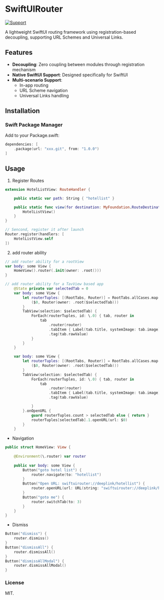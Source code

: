 # SwiftUIRouter

[![Support](https://img.shields.io/badge/support-iOS%2017%2B%20-blue.svg?style=flat)](https://www.apple.com/nl/ios/)&nbsp;

A lightweight SwiftUI routing framework using registration-based decoupling, supporting URL Schemes and Universal Links.

## Features

- **Decoupling**: Zero coupling between modules through registration mechanism
- **Native SwiftUI Support**: Designed specifically for SwiftUI
- **Multi-scenario Support**:
  - In-app routing
  - URL Scheme navigation
  - Universal Links handling

## Installation

### Swift Package Manager

Add to your Package.swift:
```swift
dependencies: [
    .package(url: "xxx.git", from: "1.0.0")
]
```

## Usage
1. Register Routes

```swift
extension HotelListView: RouteHandler {

    public static var path: String { "hotellist" }

    public static func view(for destination: MyFoundation.RouteDestination) -> HotelListView? {
        HotelListView()
    }
}

```
```swift
// Sencond, register it after launch
Router.register(handlers: [
    HotelListView.self
])
```

2. add router ability

```swift
// add router ability for a rootView
var body: some View {
    HomeView().router(.init(owner: .root()))
}

```
```swift
// add router ability for a TavView based app
	@State private var selectedTab = 0
    var body: some View {
        let routerTuples: [(RootTabs, Router)] = RootTabs.allCases.map {
            ($0, Router(owner: .root($selectedTab)))
        }
        TabView(selection: $selectedTab) {
            ForEach(routerTuples, id: \.0) { tab, router in
                tab
                    .router(router)
                    .tabItem { Label(tab.title, systemImage: tab.image) }
                    .tag(tab.rawValue)
            }
        }
    }
```
```swift
    var body: some View {
        let routerTuples: [(RootTabs, Router)] = RootTabs.allCases.map {
            ($0, Router(owner: .root($selectedTab)))
        }
        TabView(selection: $selectedTab) {
            ForEach(routerTuples, id: \.0) { tab, router in
                tab
                    .router(router)
                    .tabItem { Label(tab.title, systemImage: tab.image) }
                    .tag(tab.rawValue)

            }
        }.onOpenURL {
            guard routerTuples.count > selectedTab else { return }
            routerTuples[selectedTab].1.openURL(url: $0)
        }
    }
```


 * Navigation

```swift
public struct HomeView: View {
    
    @Environment(\.router) var router
    
    public var body: some View {
        Button("goto hotel list") {
            router.navigate(to: "hotellist")
        }
        Button("Open URL: swiftuirouter://deeplink/hotellist") {
            router.openURL(url: URL(string: "swiftuirouter://deeplink/hotellist")!)
        }
        Button("goto me") {
            router.switchTab(to: 3)
        }
    }
}
```

 * Dismiss

```swift
Button("dismiss") {
    router.dismiss()
}
Button("dismissAll") {
    router.dismissAll()
}
Button("dismissAllModal") {
    router.dismissAllModal()
}
```



### License

MIT.
